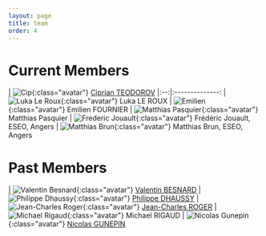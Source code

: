 ```yaml
---
layout: page
title: team
order: 4
---
```


# Current Members

| ![Cip](/images/people/cip.jpeg){:class="avatar"} [Ciprian TEODOROV](http://www.ensta-bretagne.fr/teodorov) 
|:--:|:--------------:
| ![Luka Le Roux](/images/people/luka.png){:class="avatar"} Luka LE ROUX  | ![Emilien](/images/people/emilien.jpg){:class="avatar"} Emilien FOURNIER
| ![Matthias Pasquier](/images/people/matthias_pasquier.jpeg){:class="avatar"} Matthias Pasquier
| ![Frederic Jouault](/images/people/frederic_jouault.jpeg){:class="avatar"} Frédéric Jouault, ESEO, Angers | ![Matthias Brun](/images/people/matthias_brun.jpeg){:class="avatar"} Matthias Brun, ESEO, Angers

# Past Members

| ![Valentin Besnard](/images/people/valentin.jpg){:class="avatar"} [Valentin BESNARD](https://www.researchgate.net/profile/Valentin_Besnard)
| ![Philippe Dhaussy](/images/people/Philippe.jpg){:class="avatar"} [Philippe DHAUSSY](http://www.ensta-bretagne.fr/dhaussy)
| ![Jean-Charles Roger](/images/people/jean-charles.jpeg){:class="avatar"} [Jean-Charles ROGER](https://www.linkedin.com/in/jeancharlesroger)
| ![Michael Rigaud](/images/people/michael_rigaud.jpg){:class="avatar"} Michael RIGAUD
| ![Nicolas Gunepin](/images/people/nicolas_gunepin.jpg){:class="avatar"} [Nicolas GUNEPIN](https://www.linkedin.com/in/nicolas-gunepin-07571714a/)
